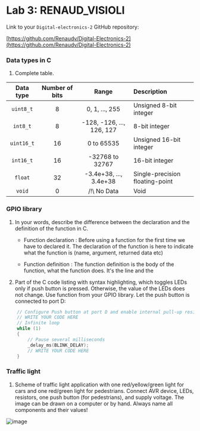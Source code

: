 # Lab 3: RENAUD_VISIOLI

Link to your `Digital-electronics-2` GitHub repository:

   [https://github.com/Renaudv/Digital-Electronics-2](https://github.com/Renaudv/Digital-Electronics-2)


### Data types in C

1. Complete table.

| **Data type** | **Number of bits** | **Range** | **Description** |
| :-: | :-: | :-: | :-- | 
| `uint8_t`  | 8 | 0, 1, ..., 255 | Unsigned 8-bit integer |
| `int8_t`   | 8 | -128, -126, ..., 126, 127 | 8-bit integer |
| `uint16_t` | 16 | 0 to 65535 | Unsigned 16-bit integer |
| `int16_t`  | 16 | -32768 to 32767 | 16-bit integer |
| `float`    | 32 | -3.4e+38, ..., 3.4e+38 | Single-precision floating-point |
| `void`     | 0 | /!\ No Data | Void |


### GPIO library

1. In your words, describe the difference between the declaration and the definition of the function in C.
   * Function declaration : Before using a function for the first time we have to declared it. The declaration of the function is here to indicate what the function is (name, argument, returned data etc)

   * Function definition : The function definition is the body of the function, what the function does. It's the line and the

2. Part of the C code listing with syntax highlighting, which toggles LEDs only if push button is pressed. Otherwise, the value of the LEDs does not change. Use function from your GPIO library. Let the push button is connected to port D:

```c
    // Configure Push button at port D and enable internal pull-up resistor
    // WRITE YOUR CODE HERE
    // Infinite loop
    while (1)
    {
        // Pause several milliseconds
        _delay_ms(BLINK_DELAY);
        // WRITE YOUR CODE HERE
    }
```


### Traffic light

1. Scheme of traffic light application with one red/yellow/green light for cars and one red/green light for pedestrians. Connect AVR device, LEDs, resistors, one push button (for pedestrians), and supply voltage. The image can be drawn on a computer or by hand. Always name all components and their values!

  ![image](https://user-images.githubusercontent.com/91612064/146560110-0eed351f-2e1a-4e44-8086-abf1c8ee7a7d.png)
